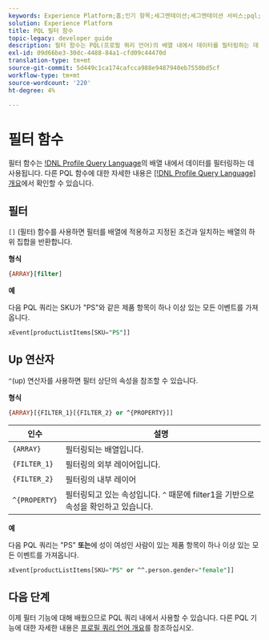 ```yaml
---
keywords: Experience Platform;홈;인기 항목;세그멘테이션;세그멘테이션 서비스;pql;PQL;프로필 쿼리 언어;필터 기능;필터
solution: Experience Platform
title: PQL 필터 함수
topic-legacy: developer guide
description: 필터 함수는 PQL(프로필 쿼리 언어)의 배열 내에서 데이터를 필터링하는 데 사용됩니다.
exl-id: 09d66be3-30dc-4488-84a1-cfd09c44470d
translation-type: tm+mt
source-git-commit: 5d449c1ca174cafcca988e9487940eb7550bd5cf
workflow-type: tm+mt
source-wordcount: '220'
ht-degree: 4%

---
```


# 필터 함수

필터 함수는 [!DNL Profile Query Language](PQL)의 배열 내에서 데이터를 필터링하는 데 사용됩니다. 다른 PQL 함수에 대한 자세한 내용은 [[!DNL Profile Query Language] 개요](./overview.md)에서 확인할 수 있습니다.

## 필터

`[]` (필터) 함수를 사용하면 필터를 배열에 적용하고 지정된 조건과 일치하는 배열의 하위 집합을 반환합니다.

**형식**

```sql
{ARRAY}[filter]
```

**예**

다음 PQL 쿼리는 SKU가 &quot;PS&quot;와 같은 제품 항목이 하나 이상 있는 모든 이벤트를 가져옵니다.

```sql
xEvent[productListItems[SKU="PS"]]
```

## Up 연산자

`^`(up) 연산자를 사용하면 필터 상단의 속성을 참조할 수 있습니다.

**형식**

```sql
{ARRAY}[{FILTER_1}[{FILTER_2} or ^{PROPERTY}]]
```

| 인수 | 설명 |
| -------- | ----------- |
| `{ARRAY}` | 필터링되는 배열입니다. |
| `{FILTER_1}` | 필터링의 외부 레이어입니다. |
| `{FILTER_2}` | 필터링의 내부 레이어 |
| `^{PROPERTY}` | 필터링되고 있는 속성입니다. `^` 때문에 filter1을 기반으로 속성을 확인하고 있습니다. |

**예**

다음 PQL 쿼리는 &quot;PS&quot; **또는**&#x200B;에 성이 여성인 사람이 있는 제품 항목이 하나 이상 있는 모든 이벤트를 가져옵니다.

```sql
xEvent[productListItems[SKU="PS" or ^^.person.gender="female"]]
```

## 다음 단계

이제 필터 기능에 대해 배웠으므로 PQL 쿼리 내에서 사용할 수 있습니다. 다른 PQL 기능에 대한 자세한 내용은 [프로필 쿼리 언어 개요](./overview.md)를 참조하십시오.
